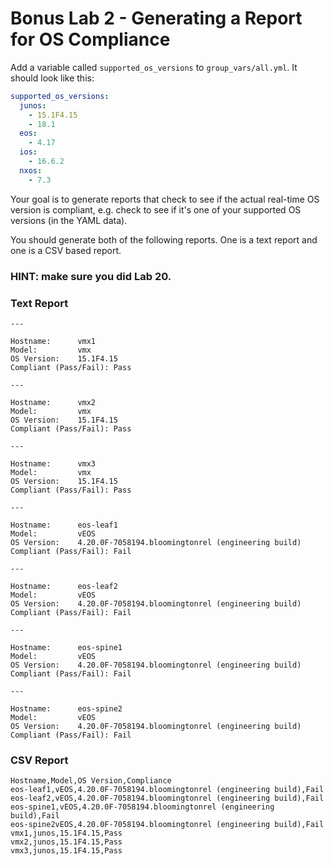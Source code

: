 
# Bonus Lab 2 - Generating a Report for OS Compliance



Add a variable called `supported_os_versions` to `group_vars/all.yml`.  It should look like this:

```yaml
supported_os_versions:
  junos:
    - 15.1F4.15
    - 18.1
  eos:
    - 4.17
  ios:
    - 16.6.2
  nxos:
    - 7.3

```

Your goal is to generate reports that check to see if the actual real-time OS version is compliant, e.g. check to see if it's one of your supported OS versions (in the YAML data).

You should generate both of the following reports.  One is a text report and one is a CSV based report.

### HINT: make sure you did Lab 20.



### Text Report

```
---

Hostname:      vmx1
Model:         vmx
OS Version:    15.1F4.15
Compliant (Pass/Fail): Pass

---

Hostname:      vmx2
Model:         vmx
OS Version:    15.1F4.15
Compliant (Pass/Fail): Pass

---

Hostname:      vmx3
Model:         vmx
OS Version:    15.1F4.15
Compliant (Pass/Fail): Pass

---

Hostname:      eos-leaf1
Model:         vEOS
OS Version:    4.20.0F-7058194.bloomingtonrel (engineering build)
Compliant (Pass/Fail): Fail

---

Hostname:      eos-leaf2
Model:         vEOS
OS Version:    4.20.0F-7058194.bloomingtonrel (engineering build)
Compliant (Pass/Fail): Fail

---

Hostname:      eos-spine1
Model:         vEOS
OS Version:    4.20.0F-7058194.bloomingtonrel (engineering build)
Compliant (Pass/Fail): Fail

---

Hostname:      eos-spine2
Model:         vEOS
OS Version:    4.20.0F-7058194.bloomingtonrel (engineering build)
Compliant (Pass/Fail): Fail

```

### CSV Report

```
Hostname,Model,OS Version,Compliance
eos-leaf1,vEOS,4.20.0F-7058194.bloomingtonrel (engineering build),Fail
eos-leaf2,vEOS,4.20.0F-7058194.bloomingtonrel (engineering build),Fail
eos-spine1,vEOS,4.20.0F-7058194.bloomingtonrel (engineering build),Fail
eos-spine2vEOS,4.20.0F-7058194.bloomingtonrel (engineering build),Fail
vmx1,junos,15.1F4.15,Pass
vmx2,junos,15.1F4.15,Pass
vmx3,junos,15.1F4.15,Pass
```
